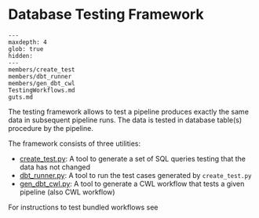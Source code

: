 # Database Testing Framework

```{toctree}
---
maxdepth: 4
glob: true
hidden: 
---
members/create_test
members/dbt_runner
members/gen_dbt_cwl
TestingWorkflows.md
guts.md
```

The testing framework allows to test a pipeline produces
exactly the same data in subsequent pipeline runs. The data is
tested in database table(s) procedure by the pipeline.


The framework consists of three utilities:

* [create_test.py](members/create_test.rst): A tool to generate a set of SQL queries
    testing that the data has not changed
* [dbt_runner.py](members/dbt_runner.rst): A tool to run the test cases generated
    by `create_test.py`
* [gen_dbt_cwl.py](members/gen_dbt_cwl): A tool to generate a CWL workflow
    that tests a given pipeline (also CWL workflow)
                                                             
For instructions to test bundled workflows 
see [](TestingWorkflows.md)
